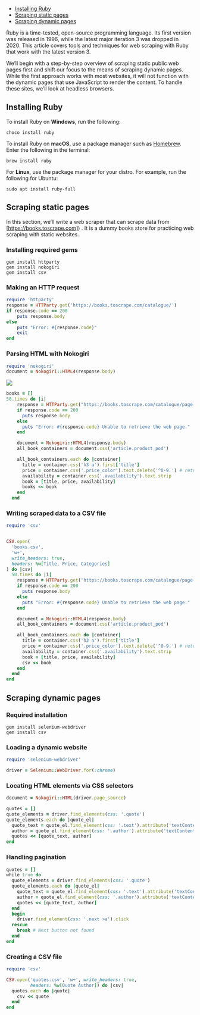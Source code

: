 - [Installing Ruby](#installing-ruby)
- [Scraping static pages](#scraping-static-pages)
- [Scraping dynamic pages](#scraping-dynamic-pages)

Ruby is a time-tested, open-source programming language. Its first version was released in 1996, while the latest major iteration 3 was dropped in 2020. This article covers tools and techniques for web scraping with Ruby that work with the latest version 3.

We’ll begin with a step-by-step overview of scraping static public web pages first and shift our focus to the means of scraping dynamic pages. While the first approach works with most websites, it will not function with the dynamic pages that use JavaScript to render the content. To handle these sites, we’ll look at headless browsers.


## Installing Ruby

To install Ruby on **Windows**, run the following:

```batch
choco install ruby
```

To install Ruby on **macOS**, use a package manager such as [Homebrew](https://brew.sh/). Enter the following in the terminal:

```shell
brew install ruby
```

For **Linux**, use the package manager for your distro. For example, run the following for Ubuntu:

```shell
sudo apt install ruby-full
```

## Scraping static pages

In this section, we’ll write a web scraper that can scrape data from [https://books.toscrape.com]) . It is a dummy books store for practicing web scraping with static websites.

### Installing required gems

```shell
gem install httparty
gem install nokogiri
gem install csv
```

### Making an HTTP request

```ruby
require 'httparty'
response = HTTParty.get('https://books.toscrape.com/catalogue/')
if response.code == 200
    puts response.body
else
    puts "Error: #{response.code}"
    exit
end
```

### Parsing HTML with Nokogiri

```ruby
require 'nokogiri'
document = Nokogiri::HTML4(response.body)
```

![](https://oxylabs.io/blog/images/2021/12/book_container.png)

```ruby
books = []
50.times do |i|
    response = HTTParty.get("https://books.toscrape.com/catalogue/page-#{i+1}.html")
    if response.code == 200 
      puts response.body
    else
      puts "Error: #{response.code} Unable to retrieve the web page."
    end

    document = Nokogiri::HTML4(response.body)
    all_book_containers = document.css('article.product_pod')

    all_book_containers.each do |container|
      title = container.css('h3 a').first['title']
      price = container.css('.price_color').text.delete('^0-9.') # return only numbers and the period
      availability = container.css('.availability').text.strip
      book = [title, price, availability]
      books << book
    end
  end

```

### Writing scraped data to a CSV file

```ruby
require 'csv'


CSV.open(
  'books.csv',
  'w+',
  write_headers: true,
  headers: %w[Title, Price, Categories]
) do |csv|
  50.times do |i|
    response = HTTParty.get("https://books.toscrape.com/catalogue/page-#{i+1}.html")
    if response.code == 200 
      puts response.body
    else
      puts "Error: #{response.code} Unable to retrieve the web page."
    end

    document = Nokogiri::HTML4(response.body)
    all_book_containers = document.css('article.product_pod')

    all_book_containers.each do |container|
      title = container.css('h3 a').first['title']
      price = container.css('.price_color').text.delete('^0-9.') # return only numbers and the period
      availability = container.css('.availability').text.strip
      book = [title, price, availability]
      csv << book
    end
  end
end

```

## Scraping dynamic pages

### Required installation

```shell
gem install selenium-webdriver
gem install csv
```

### Loading a dynamic website

```ruby
require 'selenium-webdriver'

driver = Selenium::WebDriver.for(:chrome)
```

### Locating HTML elements via CSS selectors

```ruby
document = Nokogiri::HTML(driver.page_source)
```

```ruby
quotes = []
quote_elements = driver.find_elements(css: '.quote')
quote_elements.each do |quote_el|
  quote_text = quote_el.find_element(css: '.text').attribute('textContent')
  author = quote_el.find_element(css: '.author').attribute('textContent')
  quotes << [quote_text, author]
end
```

### Handling pagination

```ruby
quotes = []
while true do
  quote_elements = driver.find_elements(css: '.quote')
  quote_elements.each do |quote_el|
    quote_text = quote_el.find_element(css: '.text').attribute('textContent')
    author = quote_el.find_element(css: '.author').attribute('textContent')
    quotes << [quote_text, author]
  end
  begin
    driver.find_element(css: '.next >a').click
  rescue
    break # Next button not found
  end
end
```

### Creating a CSV file

```ruby
require 'csv'

CSV.open('quotes.csv', 'w+', write_headers: true,
         headers: %w[Quote Author]) do |csv|
  quotes.each do |quote|
    csv << quote
  end
end
```
